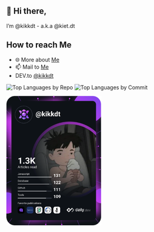 ## 👋 Hi there,
I’m @kikkdt - a.k.a @kiet.dt

## How to reach Me 
- 🌐 More about [Me](https://kietdt.me/)
- 📫 Mail to [Me](mailto:me@kietdt.me)
- DEV.to [@kikkdt](https://dev.to/kikkdt)

<!---
kikkdt/kikkdt is a ✨ special ✨ repository because its `README.md` (this file) appears on your GitHub profile.
You can click the Preview link to take a look at your changes.
--->

![Top Languages by Repo](http://github-profile-summary-cards.vercel.app/api/cards/repos-per-language?username=kikkdt&theme=material_palenight)
![Top Languages by Commit](http://github-profile-summary-cards.vercel.app/api/cards/most-commit-language?username=kikkdt&theme=material_palenight)

<a href="https://app.daily.dev/kikkdt"><img src="https://github.com/kikkdt/kikkdt/blob/main/devcard.svg" width="250" alt="Kiet Dt's Dev Card"/></a>
